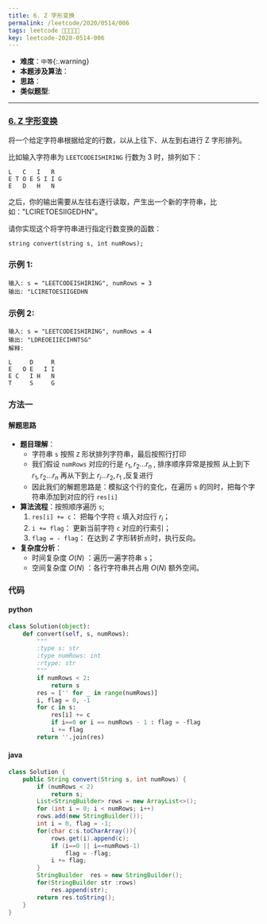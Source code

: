 ```yaml
---
title: 6. Z 字形变换
permalink: /leetcode/2020/0514/006
tags: leetcode 🌟🌟🌟🌟🌟
key: leetcode-2020-0514-006
---
```

- __难度__：`中等`{:.warning}
- __本题涉及算法__：
- __思路__：  
- __类似题型__:

---

### [6. Z 字形变换](https://leetcode-cn.com/problems/zigzag-conversion/)
将一个给定字符串根据给定的行数，以从上往下、从左到右进行 Z 字形排列。

比如输入字符串为 `LEETCODEISHIRING` 行数为 3 时，排列如下：
```
L   C   I   R
E T O E S I I G
E   D   H   N
```
之后，你的输出需要从左往右逐行读取，产生出一个新的字符串，比如："LCIRETOESIIGEDHN"。

请你实现这个将字符串进行指定行数变换的函数：
```
string convert(string s, int numRows);
```
### 示例 1:
```
输入: s = "LEETCODEISHIRING", numRows = 3
输出: "LCIRETOESIIGEDHN
```
### 示例 2:
```
输入: s = "LEETCODEISHIRING", numRows = 4
输出: "LDREOEIIECIHNTSG"
解释:

L     D     R
E   O E   I I
E C   I H   N
T     S     G
```


### 方法一
#### 解题思路
- __题目理解__：
  - 字符串 `s` 按照 `Z` 形状排列字符串，最后按照行打印
  - 我们假设 `numRows` 对应的行是  $r_1,r_2...r_n$ , 排序顺序异常是按照 从上到下 $r_1,r_2 ...r_n$  再从下到上 $r_i ...r_2,r_1$ ,反复进行
  - 因此我们的解题思路是：模拟这个行的变化，在遍历 `s` 的同时，把每个字符串添加到对应的行 `res[i]`
- __算法流程__：按照顺序遍历 `s`;
  1. `res[i] += c`： 把每个字符 `c` 填入对应行 $r_i$；
  2. `i += flag`： 更新当前字符 `c` 对应的行索引；
  3. `flag = - flag`： 在达到 $Z$ 字形转折点时，执行反向。
- __复杂度分析__：
  - 时间复杂度 $O(N)$ ：遍历一遍字符串 `s`；
  - 空间复杂度 $O(N)$ ：各行字符串共占用 $O(N)$ 额外空间。

### 代码
#### python
```python
class Solution(object):
    def convert(self, s, numRows):
        """
        :type s: str
        :type numRows: int
        :rtype: str
        """
        if numRows < 2:
            return s
        res = ['' for _ in range(numRows)]
        i, flag = 0, -1
        for c in s:
            res[i] += c
            if i==0 or i == numRows - 1 : flag = -flag
            i += flag
        return ''.join(res)
```

#### java
```java
class Solution {
    public String convert(String s, int numRows) {
        if (numRows < 2)
            return s;
        List<StringBuilder> rows = new ArrayList<>();
        for (int i = 0; i < numRows; i++)
        rows.add(new StringBuilder());
        int i = 0, flag = -1;
        for(char c:s.toCharArray()){
            rows.get(i).append(c);
            if (i==0 || i==numRows-1)
                flag = -flag;
            i += flag;
        }
        StringBuilder  res = new StringBuilder();
        for(StringBuilder str :rows)
            res.append(str);
        return res.toString();
    }
}
```
